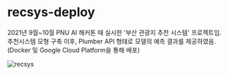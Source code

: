 # recsys-deploy

2021년 9월~10월 PNU AI 해커톤 때 실시한 '부산 관광지 추천 시스템' 프로젝트임.  
추천시스템 모형 구축 이후, Plumber API 형태로 모델의 예측 결과를 제공하였음. (Docker 및 Google Cloud Platform을 통해 배포)

![recsys](https://user-images.githubusercontent.com/79900437/185565712-dd73ae68-72c9-4bd5-9b2a-2427b1c37f71.gif)
